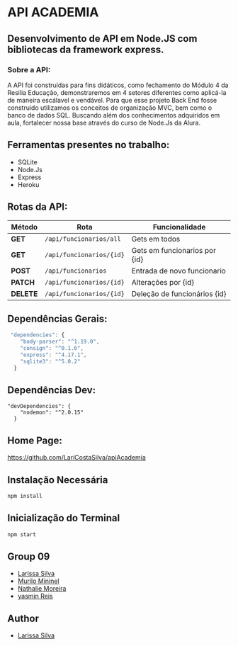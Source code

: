 # API ACADEMIA

## Desenvolvimento de API em Node.JS com bibliotecas da framework express. 

### Sobre a API:

A API foi construídas para fins didáticos, como fechamento do Módulo 4 da Resilia Educação, demonstraremos em 4 setores diferentes como aplicá-la de maneira escálavel e vendável. Para que esse projeto Back End fosse construído utilizamos os conceitos de organização MVC, bem como o banco de dados SQL. Buscando além dos conhecimentos adquiridos em aula, fortalecer nossa base através do curso de Node.Js da Alura.

## Ferramentas presentes no trabalho:

<!--ts-->
   * SQLite
   * Node.Js
   * Express
   * Heroku
   
   
## Rotas da API:

| Método | Rota | Funcionalidade |
| ------ | ----- | ----------- |
| **GET** | `/api/funcionarios/all` | Gets em todos|
| **GET** | `/api/funcionarios/{id}` | Gets em funcionarios por {id} |
| **POST** | `/api/funcionarios` | Entrada de novo funcionario |
| **PATCH** | `/api/funcionarios/{id}` | Alterações por {id} |
| **DELETE** | `/api/funcionarios/{id}` | Deleção de funcionários {id} |

## Dependências Gerais:
```js
 "dependencies": {
    "body-parser": "^1.19.0",
    "consign": "^0.1.6",
    "express": "^4.17.1",
    "sqlite3": "^5.0.2"
  }
```

## Dependências Dev:

```
"devDependencies": {
    "nodemon": "^2.0.15"
  }
  ```
  
  ## Home Page:
  
  https://github.com/LariCostaSilva/apiAcademia
  
  ## Instalação Necessária
  
  ```bash
npm install
```

  ## Inicialização do Terminal
  
   ```bash
npm start
```

## Group 09

- [Larissa Silva](https://github.com/LariCostaSilva)
- [Murilo Mininel](https://github.com/MuriloMininel) 
- [Nathalie Moreira](https://github.com/NathalieMS) 
- [yasmin Reis](https://github.com/yasminreisk)

## Author

- [Larissa Silva](https://github.com/LariCostaSilva)

